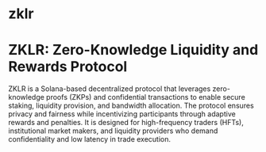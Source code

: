 # zklr

# ZKLR: Zero-Knowledge Liquidity and Rewards Protocol

ZKLR is a Solana-based decentralized protocol that leverages zero-knowledge proofs (ZKPs) and confidential transactions to enable secure staking, liquidity provision, and bandwidth allocation. The protocol ensures privacy and fairness while incentivizing participants through adaptive rewards and penalties. It is designed for high-frequency traders (HFTs), institutional market makers, and liquidity providers who demand confidentiality and low latency in trade execution.
